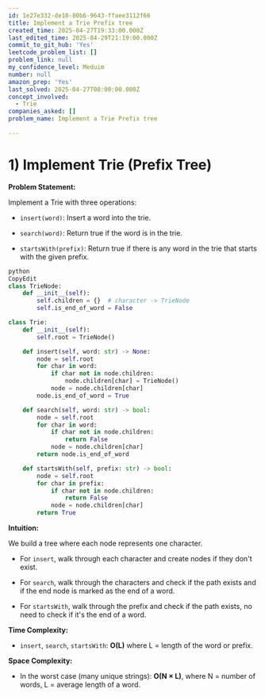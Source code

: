 ```yaml
---
id: 1e27e332-de10-80b6-9643-ffaee3112f66
title: Implement a Trie Prefix tree
created_time: 2025-04-27T19:33:00.000Z
last_edited_time: 2025-04-29T21:19:00.000Z
commit_to_git_hub: 'Yes'
leetcode_problem_list: []
problem_link: null
my_confidence_level: Meduim
number: null
amazon_prep: 'Yes'
last_solved: 2025-04-27T00:00:00.000Z
concept_involved:
  - Trie
companies_asked: []
problem_name: Implement a Trie Prefix tree

---
```


# 1) Implement Trie (Prefix Tree)

**Problem Statement:**

Implement a Trie with three operations:

*   `insert(word)`: Insert a word into the trie.

*   `search(word)`: Return true if the word is in the trie.

*   `startsWith(prefix)`: Return true if there is any word in the trie that starts with the given prefix.

```python
python
CopyEdit
class TrieNode:
    def __init__(self):
        self.children = {}  # character -> TrieNode
        self.is_end_of_word = False

class Trie:
    def __init__(self):
        self.root = TrieNode()

    def insert(self, word: str) -> None:
        node = self.root
        for char in word:
            if char not in node.children:
                node.children[char] = TrieNode()
            node = node.children[char]
        node.is_end_of_word = True

    def search(self, word: str) -> bool:
        node = self.root
        for char in word:
            if char not in node.children:
                return False
            node = node.children[char]
        return node.is_end_of_word

    def startsWith(self, prefix: str) -> bool:
        node = self.root
        for char in prefix:
            if char not in node.children:
                return False
            node = node.children[char]
        return True


```

**Intuition:**

We build a tree where each node represents one character.

*   For `insert`, walk through each character and create nodes if they don't exist.

*   For `search`, walk through the characters and check if the path exists and if the end node is marked as the end of a word.

*   For `startsWith`, walk through the prefix and check if the path exists, no need to check if it's the end of a word.

**Time Complexity:**

*   `insert`, `search`, `startsWith`: **O(L)** where L = length of the word or prefix.

**Space Complexity:**

*   In the worst case (many unique strings): **O(N × L)**, where N = number of words, L = average length of a word.
